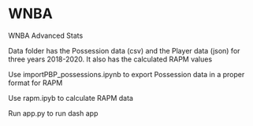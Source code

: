 # WNBA
WNBA Advanced Stats 

Data folder has the Possession data (csv) and the Player data (json) for three years 2018-2020. 
It also has the calculated RAPM values

Use importPBP_possessions.ipynb to export Possession data in a proper format for RAPM

Use rapm.ipyb to calculate RAPM data

Run app.py to run dash app